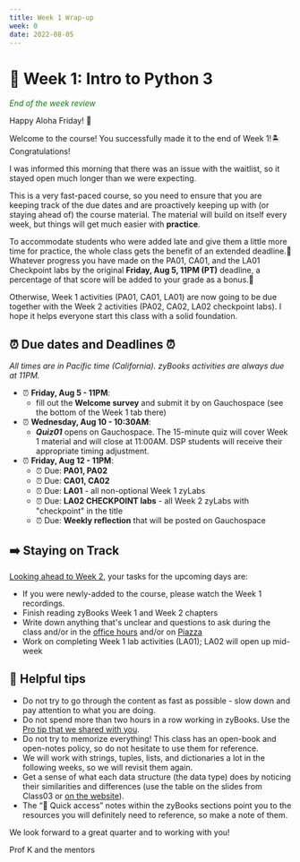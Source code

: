 ```yaml
---
title: Week 1 Wrap-up
week: 0
date: 2022-08-05
---
```


# 🐣 Week 1: Intro to Python 3

<span style="color:green">_End of the week review_</span>

Happy Aloha Friday! 🌺

Welcome to the course! You successfully made it to the end of Week 1!🏝️ Congratulations!

I was informed this morning that there was an issue with the waitlist, so it stayed open much longer than we were expecting. 


This is a very fast-paced course, so you need to ensure that you are keeping track of the due dates and are proactively keeping up with (or staying ahead of) the course material. 
The material will build on itself every week, but things will get much easier with **practice**.

To accommodate students who were added late and give them a little more time for practice, the whole class gets the benefit of an extended deadline.🎊
Whatever progress you have made on the PA01, CA01, and the LA01 Checkpoint labs by the original **Friday, Aug 5, 11PM (PT)** deadline, a percentage of that score will be added to your grade as a bonus.🎊

Otherwise, Week 1 activities (PA01, CA01, LA01) are now going to be due together with the Week 2 activities (PA02, CA02, LA02 checkpoint labs).
I hope it helps everyone start this class with a solid foundation.


## ⏰ Due dates and Deadlines ⏰
_All times are in Pacific time (California). zyBooks activities are always due at 11PM._
* ⏰  **Friday, Aug 5 - 11PM**: 
    * fill out the **Welcome survey** and submit it by on Gauchospace (see the bottom of the Week 1 tab there)
* ⏰  **Wednesday, Aug 10 - 10:30AM**: 
    * **_Quiz01_** opens on Gauchospace. The 15-minute quiz will cover Week 1 material and will close at 11:00AM. DSP students will receive their appropriate timing adjustment.
* ⏰  **Friday, Aug 12 - 11PM**: 
    * ⏰ Due: **PA01, PA02**
    * ⏰ Due: **CA01, CA02**
    * ⏰ Due: **LA01** - all non-optional Week 1 zyLabs
    * ⏰ Due: **LA02 CHECKPOINT labs** - all Week 2 zyLabs with "checkpoint" in the title
    * ⏰ Due: **Weekly reflection** that will be posted on Gauchospace


## ➡️    Staying on Track

[Looking ahead to Week 2]({{site.url}}/{{site.baseurl}}/calendar#week-2), your tasks for the upcoming days are:
* If you were newly-added to the course, please watch the Week 1 recordings.
* Finish reading zyBooks Week 1 and Week 2 chapters
* Write down anything that's unclear and questions to ask during the class and/or in the [office hours]({{site.url}}/{{site.baseurl}}/schedule/) and/or on [Piazza]({{site.aux_links.Piazza}})
* Work on completing Week 1 lab activities (LA01); LA02 will open up mid-week

##  💎 Helpful tips 
* Do not try to go through the content as fast as possible - slow down and pay attention to what you are doing.
* Do not spend more than two hours in a row working in zyBooks. Use the [Pro tip that we shared with you]({{site.url}}/{{site.baseurl}}/success/#convert-pseudocode-to-code).
* Do not try to memorize everything! This class has an open-book and open-notes policy, so do not hesitate to use them for reference.
* We will work with strings, tuples, lists, and dictionaries a lot in the following weeks, so we will revisit them again.
* Get a sense of what each data structure (the data type) does by noticing their similarities and differences (use the table on the slides from Class03 or [on the website]({{site.url}}/{{site.baseurl}}/ref/data-structures)).
* The “📎 Quick access” notes within the zyBooks sections point you to the resources you will definitely need to reference, so make a note of them.

We look forward to a great quarter and to working with you!

Prof K and the mentors


